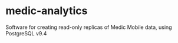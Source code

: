 # medic-analytics
Software for creating read-only replicas of Medic Mobile data, using PostgreSQL v9.4
